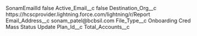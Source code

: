 <?xml version="1.0" encoding="UTF-8"?>
<CustomMetadata xmlns="http://soap.sforce.com/2006/04/metadata" xmlns:xsi="http://www.w3.org/2001/XMLSchema-instance" xmlns:xsd="http://www.w3.org/2001/XMLSchema">
    <label>SonamEmailId</label>
    <protected>false</protected>
    <values>
        <field>Active_Email__c</field>
        <value xsi:type="xsd:boolean">false</value>
    </values>
    <values>
        <field>Destination_Org__c</field>
        <value xsi:type="xsd:string">https://hcscprovider.lightning.force.com/lightning/r/Report</value>
    </values>
    <values>
        <field>Email_Address__c</field>
        <value xsi:type="xsd:string">sonam_patel@bcbsil.com</value>
    </values>
    <values>
        <field>File_Type__c</field>
        <value xsi:type="xsd:string">Onboarding Cred Mass Status Update</value>
    </values>
    <values>
        <field>Plan_Id__c</field>
        <value xsi:nil="true"/>
    </values>
    <values>
        <field>Total_Accounts__c</field>
        <value xsi:nil="true"/>
    </values>
</CustomMetadata>
